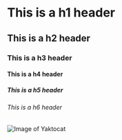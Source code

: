 # This is a h1 header
## This is a h2 header
### This is a h3 header
#### This is a h4 header
##### This is a h5 header
###### This is a h6 header



![Image of Yaktocat](https://octodex.github.com/images/yaktocat.png)
